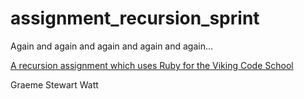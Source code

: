 # assignment_recursion_sprint
Again and again and again and again and again...

[A recursion assignment which uses Ruby for the Viking Code School](http://www.vikingcodeschool.com)

Graeme Stewart Watt
